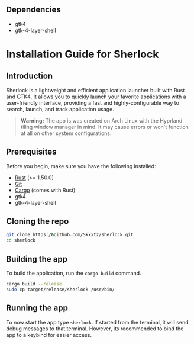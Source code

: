 ## Dependencies
- gtk4
- gtk-4-layer-shell

# Installation Guide for Sherlock

## Introduction
Sherlock is a lightweight and efficient application launcher built with Rust and GTK4. It allows you to quickly launch your favorite applications with a user-friendly interface, providing a fast and highly-configurable way to search, launch, and track application usage.

> **Warning:** The app is was created on Arch Linux with the Hyprland tiling window manager in mind. It may cause errors or won't function at all on other system configurations.

## Prerequisites
Before you begin, make sure you have the following installed:
- [Rust](https://www.rust-lang.org/) (>= 1.50.0)
- [Git](https://git-scm.com/)
- [Cargo](https://doc.rust-lang.org/cargo/) (comes with Rust)
- gtk4
- gtk-4-layer-shell

## Cloning the repo
```bash 
git clone https:/&github.com/Skxxtz/sherlock.git
cd sherlock
```

## Building the app
To build the application, run the `cargo build` command.
```bash 
cargo build --release
sudo cp target/release/sherlock /usr/bin/
```

## Running the app
To now start the app type `sherlock`. If started from the terminal, it will send debug messages to that terminal. However, its recommended to bind the app to a keybind for easier access.

